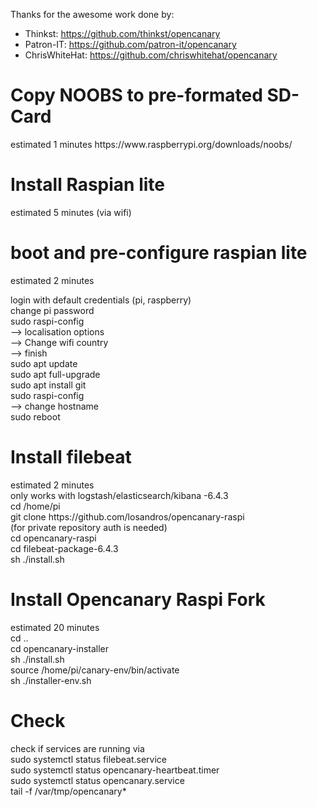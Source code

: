 Thanks for the awesome work done by: <BR>
- Thinkst: https://github.com/thinkst/opencanary <BR>
- Patron-IT: https://github.com/patron-it/opencanary <BR>
- ChrisWhiteHat: https://github.com/chriswhitehat/opencanary <BR>

<h1>Copy NOOBS to pre-formated SD-Card</h1>
estimated 1 minutes
https://www.raspberrypi.org/downloads/noobs/

<h1>Install Raspian lite</h1>
estimated 5 minutes (via wifi)

<h1>boot and pre-configure raspian lite</h1>
estimated 2 minutes

login with default credentials (pi, raspberry) <BR>
change pi password <BR>
sudo raspi-config <BR>
 --> localisation options <BR>
 --> Change wifi country <BR> 
 --> finish <BR>
sudo apt update <BR>
sudo apt full-upgrade <BR>
sudo apt install git <BR>
sudo raspi-config <BR>
  --> change hostname <BR>
sudo reboot <BR>

<h1>Install filebeat </h1>
estimated 2 minutes <BR>
only works with logstash/elasticsearch/kibana -6.4.3 <BR>
cd /home/pi <BR>
git clone https://github.com/losandros/opencanary-raspi <BR>
(for private repository auth is needed) <BR>
cd opencanary-raspi <BR>
cd filebeat-package-6.4.3 <BR>
sh ./install.sh <BR>

<h1>Install Opencanary Raspi Fork</h1>
estimated 20 minutes <BR>
cd .. <BR>
cd opencanary-installer <BR>
sh ./install.sh <BR>
source /home/pi/canary-env/bin/activate  <BR>
sh ./installer-env.sh  <BR>

<h1>Check</h1>
check if services are running via <BR>
sudo systemctl status filebeat.service <BR>
sudo systemctl status opencanary-heartbeat.timer <BR>
sudo systemctl status opencanary.service <BR>
tail -f /var/tmp/opencanary* <BR> 
